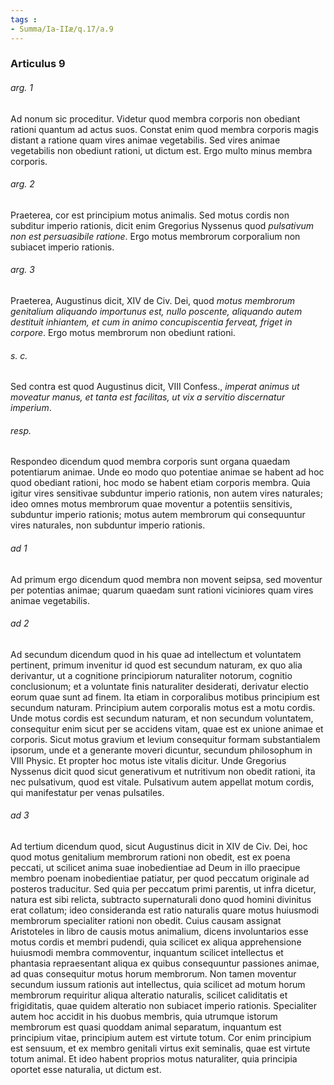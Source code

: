 ```yaml
---
tags : 
- Summa/Ia-IIæ/q.17/a.9
---
```


### Articulus 9

###### arg. 1
Ad nonum sic proceditur. Videtur quod membra corporis non obediant rationi quantum ad actus suos. Constat enim quod membra corporis magis distant a ratione quam vires animae vegetabilis. Sed vires animae vegetabilis non obediunt rationi, ut dictum est. Ergo multo minus membra corporis.

###### arg. 2
Praeterea, cor est principium motus animalis. Sed motus cordis non subditur imperio rationis, dicit enim Gregorius Nyssenus quod *pulsativum non est persuasibile ratione*. Ergo motus membrorum corporalium non subiacet imperio rationis.

###### arg. 3
Praeterea, Augustinus dicit, XIV de Civ. Dei, quod *motus membrorum genitalium aliquando importunus est, nullo poscente, aliquando autem destituit inhiantem, et cum in animo concupiscentia ferveat, friget in corpore*. Ergo motus membrorum non obediunt rationi.

###### s. c.
Sed contra est quod Augustinus dicit, VIII Confess., *imperat animus ut moveatur manus, et tanta est facilitas, ut vix a servitio discernatur imperium*.

###### resp.
Respondeo dicendum quod membra corporis sunt organa quaedam potentiarum animae. Unde eo modo quo potentiae animae se habent ad hoc quod obediant rationi, hoc modo se habent etiam corporis membra. Quia igitur vires sensitivae subduntur imperio rationis, non autem vires naturales; ideo omnes motus membrorum quae moventur a potentiis sensitivis, subduntur imperio rationis; motus autem membrorum qui consequuntur vires naturales, non subduntur imperio rationis.

###### ad 1
Ad primum ergo dicendum quod membra non movent seipsa, sed moventur per potentias animae; quarum quaedam sunt rationi viciniores quam vires animae vegetabilis.

###### ad 2
Ad secundum dicendum quod in his quae ad intellectum et voluntatem pertinent, primum invenitur id quod est secundum naturam, ex quo alia derivantur, ut a cognitione principiorum naturaliter notorum, cognitio conclusionum; et a voluntate finis naturaliter desiderati, derivatur electio eorum quae sunt ad finem. Ita etiam in corporalibus motibus principium est secundum naturam. Principium autem corporalis motus est a motu cordis. Unde motus cordis est secundum naturam, et non secundum voluntatem, consequitur enim sicut per se accidens vitam, quae est ex unione animae et corporis. Sicut motus gravium et levium consequitur formam substantialem ipsorum, unde et a generante moveri dicuntur, secundum philosophum in VIII Physic. Et propter hoc motus iste vitalis dicitur. Unde Gregorius Nyssenus dicit quod sicut generativum et nutritivum non obedit rationi, ita nec pulsativum, quod est vitale. Pulsativum autem appellat motum cordis, qui manifestatur per venas pulsatiles.

###### ad 3
Ad tertium dicendum quod, sicut Augustinus dicit in XIV de Civ. Dei, hoc quod motus genitalium membrorum rationi non obedit, est ex poena peccati, ut scilicet anima suae inobedientiae ad Deum in illo praecipue membro poenam inobedientiae patiatur, per quod peccatum originale ad posteros traducitur. Sed quia per peccatum primi parentis, ut infra dicetur, natura est sibi relicta, subtracto supernaturali dono quod homini divinitus erat collatum; ideo consideranda est ratio naturalis quare motus huiusmodi membrorum specialiter rationi non obedit. Cuius causam assignat Aristoteles in libro de causis motus animalium, dicens involuntarios esse motus cordis et membri pudendi, quia scilicet ex aliqua apprehensione huiusmodi membra commoventur, inquantum scilicet intellectus et phantasia repraesentant aliqua ex quibus consequuntur passiones animae, ad quas consequitur motus horum membrorum. Non tamen moventur secundum iussum rationis aut intellectus, quia scilicet ad motum horum membrorum requiritur aliqua alteratio naturalis, scilicet caliditatis et frigiditatis, quae quidem alteratio non subiacet imperio rationis. Specialiter autem hoc accidit in his duobus membris, quia utrumque istorum membrorum est quasi quoddam animal separatum, inquantum est principium vitae, principium autem est virtute totum. Cor enim principium est sensuum, et ex membro genitali virtus exit seminalis, quae est virtute totum animal. Et ideo habent proprios motus naturaliter, quia principia oportet esse naturalia, ut dictum est.

